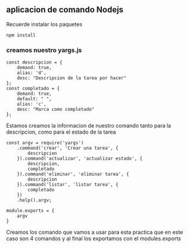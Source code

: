 ## aplicacion de comando Nodejs
Recuerde instalar los paquetes
```
npm install
```
### creamos nuestro yargs.js
```
const descripcion = {
    demand: true,
    alias: 'd',
    desc: "Descripcion de la tarea por hacer"
};
const completado = {
    demand: true,
    default: " ",
    alias: 'c',
    desc: "Marca como completado"
};
```
Estamos creamos la informacion de nuestro comando tanto para la descripcion, como para el estado de la tarea
```
const argv = require('yargs')
    .command('crear', 'Crear una tarea', {
        descripcion
    }).command('actualizar', 'actualizar estado', {
        descripcion,
        completado
    }).command('eliminar', 'eliminar tarea', {
        descripcion
    }).command('listar', 'listar tarea', {
        completado
    })
    .help().argv;

module.exports = {
    argv
}
```
Creamos los comando que vamos a usar para esta practica que en este caso son 4 comandos y al final los exportamos con el modules.exports
